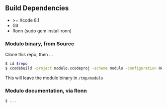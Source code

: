 ## Build Dependencies

* \>= Xcode 8.1
* Git
* Ronn (sudo gem install ronn)

### Modulo binary, from Source

Clone this repo, then ...

```bash
$ cd $repo
$ xcodebuild -project modulo.xcodeproj -scheme modulo -configuration Release SYMROOT=build
```

This will leave the modulo binary in `/tmp/modulo`

### Modulo documentation, via Ronn

```bash
$ ...
```
